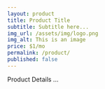 ```yaml
---
layout: product
title: Product Title
subtitle: Subtitle here...
img_url: /assets/img/logo.png
img_alt: This is an image
price: $1/mo
permalink: /product/
published: false
---
```


Product Details ...
